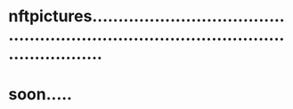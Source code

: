 # nftpictures............................................................................................................
# soon.....
